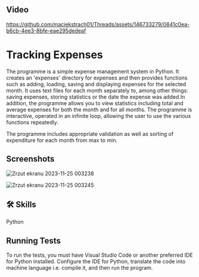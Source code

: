 
## Video

https://github.com/maciekstrach01/Threads/assets/146733279/0841c0ea-b6cb-4ee3-8bfe-eae295dedeaf

# Tracking Expenses

The programme is a simple expense management system in Python. It creates an 'expenses' directory for expenses and then provides functions such as adding, loading, saving and displaying expenses for the selected month. It uses text files for each month separately to, among other things: saving expenses, storing statistics or the date the expense was added.In addition, the programme allows you to view statistics including total and average expenses for both the month and for all months. The programme is interactive, operated in an infinite loop, allowing the user to use the various functions repeatedly.

The programme includes appropriate validation as well as sorting of expenditure for each month from max to min.

## Screenshots



![Zrzut ekranu 2023-11-25 003238](https://github.com/maciekstrach01/Threads/assets/146733279/3a6843dc-2a69-4cfa-9a4f-cd605bb25fd0)

![Zrzut ekranu 2023-11-25 003245](https://github.com/maciekstrach01/Threads/assets/146733279/1939e614-f0db-44f4-9d1d-302934ec8e1d)














## 🛠 Skills
Python


## Running Tests

To run the tests, you must have Visual Studio Code or another preferred IDE for Python installed. Configure the IDE for Python, translate the code into machine language i.e. compile it, and then run the program.
